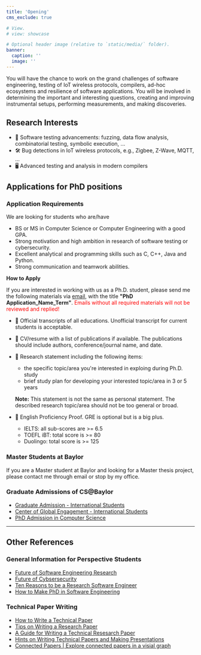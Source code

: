 ```yaml
---
title: 'Opening'
cms_exclude: true

# View.
# view: showcase

# Optional header image (relative to `static/media/` folder).
banner:
  caption: ''
  image: ''
---
```


You will have the chance to work on the grand challenges of software engineering, testing of IoT wireless protocols, compilers, ad-hoc ecosystems and resilience of software applications. You will be involved in determining the important and interesting questions, creating and improving instrumental setups, performing measurements, and making discoveries.

## Research Interests
- 📑 Software testing advancements: fuzzing, data flow analysis, combinatorial testing, symbolic execution, ...
- 🛠 Bug detections in IoT wireless protocols, e.g., Zigbee, Z-Wave, MQTT, ...
- 🖥 Advanced testing and analysis in modern compilers

## Applications for PhD positions

### Application Requirements

We are looking for students who are/have
- BS or MS in Computer Science or Computer Engineering with a good GPA.
- Strong motivation and high ambition in research of software testing or cybersecurity.
- Excellent analytical and programming skills such as C, C++, Java and Python.
- Strong communication and teamwork abilities.

**How to Apply**

If you are interested in working with us as a Ph.D. student, please send me the following materials via [email](mailto:Mengfei_Ren@baylor.edu), with the title **"PhD Application_Name_Term"**. <span style="color:red;">Emails without all required materials will not be reviewed and replied!</span>

- 📌 Official transcripts of all educations. Unofficial transcript for current students is acceptable.
- 📌 CV/resume with a list of publications if available. The publications should include authors, conference/journal name, and date.
- 📌 Research statement including the following items:
	- the specific topic/area you're interested in exploing during Ph.D. study
	- brief study plan for developing your interested topic/area in 3 or 5 years
	
	**Note:** This statement is not the same as personal statement. The described research topic/area should not be too general or broad.

- 📌 English Proficiency Proof. GRE is optional but is a big plus.
	- IELTS: all sub-scores are >= 6.5
	- TOEFL iBT: total score is >= 80
	- Duolingo: total score is >= 125


### Master Students at Baylor
If you are a Master student at Baylor and looking for a Master thesis project, please contact me through email or stop by my office.


### Graduate Admissions of CS@Baylor
- [Graduate Admission - International Students](https://graduate.baylor.edu/admissions/how-apply)
- [Center of Global Engagement - International Students](https://globalengagement.web.baylor.edu/international-student-and-scholar-services/international-students)
- [PhD Admission in Computer Science](https://www.ecs.baylor.edu/departments/computer-science/admission)


***

## Other References
### General Information for Perspective Students
- [Future of Software Engineering Research](https://sercatuta-lei.github.io/downloads/FOSER-December-2011.pdf)
- [Future of Cybsersecurity](https://www.sciencedirect.com/science/article/pii/S1877050922002393)
- [Ten Reasons to be a Research Software Engineer](https://www.software.ac.uk/blog/ten-reasons-be-research-software-engineer)
- [How to Make PhD in Software Engineering](../uploads/HowToMakePhD.pdf)

### Technical Paper Writing
- [How to Write a Technical Paper](https://homes.cs.washington.edu/~mernst/advice/write-technical-paper.html)
- [Tips on Writing a Research Paper](https://homes.cs.washington.edu/~mernst/advice/write-technical-paper.html)
- [A Guide for Writing a Technical Resesarch Paper](../uploads/TechPaperHowTo.pdf)
- [Hints on Writing Technical Papers and Making Presentations](https://ieeexplore.ieee.org/abstract/document/762947/)
- [Connected Papers | Explore connected papers in a visial graph](https://www.connectedpapers.com/)